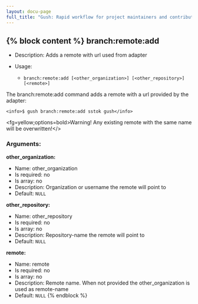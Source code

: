 ```yaml
---
layout: docu-page
full_title: "Gush: Rapid workflow for project maintainers and contributors"
---
```

{% block content %}
branch:remote:add
-----------------

* Description: Adds a remote with url used from adapter
* Usage:

  * `branch:remote:add [<other_organization>] [<other_repository>] [<remote>]`

The <info>branch:remote:add</info> command adds a remote with a url provided by the adapter:

    <info>$ gush branch:remote:add sstok gush</info>

<fg=yellow;options=bold>Warning! Any existing remote with the same name will be overwritten!</>

### Arguments:

**other_organization:**

* Name: other_organization
* Is required: no
* Is array: no
* Description: Organization or username the remote will point to
* Default: `NULL`

**other_repository:**

* Name: other_repository
* Is required: no
* Is array: no
* Description: Repository-name the remote will point to
* Default: `NULL`

**remote:**

* Name: remote
* Is required: no
* Is array: no
* Description: Remote name. When not provided the other_organization is used as remote-name
* Default: `NULL`
{% endblock %}